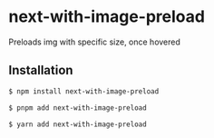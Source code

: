 # next-with-image-preload

Preloads img with specific size, once hovered

## Installation

```sh
$ npm install next-with-image-preload
```
```sh
$ pnpm add next-with-image-preload
```
```sh
$ yarn add next-with-image-preload
```
